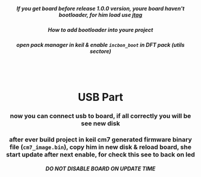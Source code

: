 ##### <center>If you get board before release 1.0.0 version, youre board haven't bootloader, for him load use [jtag](/flm/)
##### <center>How to add bootloader into youre project 
##### <center>open pack manager in keil & enable `incbon_boot` in DFT pack (utils sectore) 
<br></br>

# <center> USB Part

### <center> now you can connect usb to board, if all correctly you will be see new disk
### <center>after ever build project in keil cm7 generated firmware binary file (`cm7_image.bin`), copy him in new disk & reload board, she start update after next enable, for check this see to back on led 
##### <center> DO NOT DISABLE BOARD ON UPDATE TIME